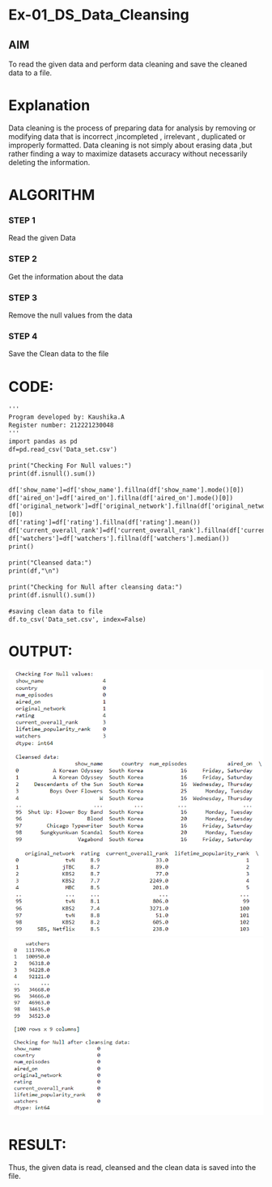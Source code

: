 # Ex-01_DS_Data_Cleansing


## AIM
To read the given data and perform data cleaning and save the cleaned data to a file. 

# Explanation
Data cleaning is the process of preparing data for analysis by removing or modifying data that is incorrect ,incompleted , irrelevant , duplicated or improperly formatted. 
Data cleaning is not simply about erasing data ,but rather finding a way to maximize datasets accuracy without necessarily deleting the information. 

# ALGORITHM
### STEP 1
Read the given Data
### STEP 2
Get the information about the data
### STEP 3
Remove the null values from the data
### STEP 4
Save the Clean data to the file


# CODE:
```
'''
Program developed by: Kaushika.A
Register number: 212221230048
'''
import pandas as pd
df=pd.read_csv('Data_set.csv')

print("Checking For Null values:")
print(df.isnull().sum())

df['show_name']=df['show_name'].fillna(df['show_name'].mode()[0])
df['aired_on']=df['aired_on'].fillna(df['aired_on'].mode()[0])
df['original_network']=df['original_network'].fillna(df['original_network'].mode()[0])
df['rating']=df['rating'].fillna(df['rating'].mean())
df['current_overall_rank']=df['current_overall_rank'].fillna(df['current_overall_rank'].median())
df['watchers']=df['watchers'].fillna(df['watchers'].median())
print()

print("Cleansed data:")
print(df,"\n")

print("Checking for Null after cleansing data:")
print(df.isnull().sum())

#saving clean data to file 
df.to_csv('Data_set.csv', index=False)
```
# OUTPUT:
![](output1.png)
![](output2.png)

# RESULT:
Thus, the given data is read, cleansed and the clean data is saved into the file.

